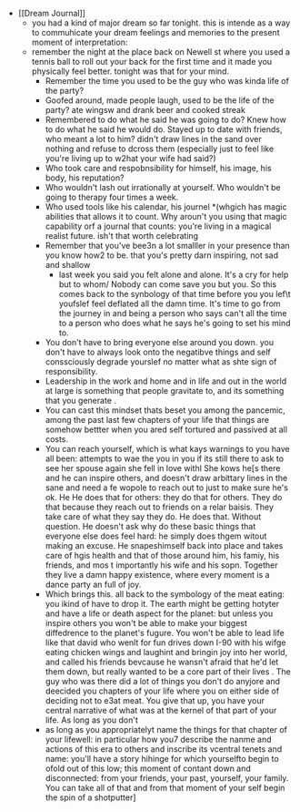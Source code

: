 - [[Dream Journal]]
	- you had a kind of major dream so far tonight. this is intende as a way to commuhicate your dream feelings and memories to the present moment of interpretation:
	- remember the night at the place back on Newell st where you used a tennis ball to roll out your back for the first time and it made you physically feel better. tonight was that for your mind.
		- Remember the time you used to be the guy who was kinda life of the party?
		- Goofed around, made people laugh, used to be the life of the party? ate wingsw and drank beer and cooked streak
		- Remembered to do what he said he was going to do? Knew how to do what he said he would do. Stayed up to date with friends, who meant a lot to him? didn't draw lines in the sand over nothing and refuse to dcross them (especially just to feel like you're living up to w2hat your wife had said?)
		- Who took care and respobnsibility for himself, his image, his body, his reputation?
		- Who wouldn't lash out irrationally at yourself. Who wouldn't be going to therapy four times a week.
		- Who used tools like his calendar, his journel *(whgich has magic abilities that allows it to count. Why aroun't you using that magic capability orf a journal that counts: you're living in a magical realist future. ish't that worth celebrating
		- Remember that you've bee3n a lot smalller in your presence than you know how2 to be. that you's pretty darn inspiring, not sad and shallow
			- last week you said you felt alone and alone. It's a cry for help but to whom/ Nobody can come save you but you. So this comes back to the synbology of that time before you you lef\t youfslef feel deflated all the damn time. It's time to go from the journey in and being a person who says can't all the time to a person who does what he says he's going to set his mind to.
		- You don't have to bring everyone else around you down. you don't have to always look onto the negatibve things and self conssciously degrade yourslef no matter what as shte sign of responsibility.
		- Leadership in the work and home and in life and out in the world at large is something that people gravitate to, and its something that you generate .
		- You can cast this mindset thats beset you among the pancemic, among the past last few chapters of your life that things are somehow bettter when you ared self tortured and passived at all costs.
		- You can reach yourself, which is what kays warnings to you have all been: attempts to wae the you in you if its still there to ask to see her spouse again she fell in love withl She kows he[s there and he can inspire others, and doesn't draw arbittary lines in the sane and need a fe wopole to reach out to just to make sure he's ok. He He does that for others: they do that for others. They do that because they reach out to friends on a relar baisis. They take care of what they say they do. He does that. Without question. He doesn't ask why do these basic things that everyone else does feel hard: he simply does thgem witout making an excuse. He snapeshimself back into place and takes care of hgis health and that of those  around him, his famiy, his friends, and mos t importantly his wife and his sopn. Together they live a damn happy existence, where every moment is a dance party an full of joy.
		- Which brings this. all back to the symbology of the meat eating: you ikind of have to drop it. The earth might be getting hotyter and have a life or death aspect for the planet: but unless you inspire others you won't be able to make your biggest diffedrence to the planet's fugure. You won't be able to lead life like that david who wenlt for fun drives down I-90 with his wifge eating chicken wings and laughint and bringin joy into her world, and called his friends bevcause he wansn't afraid that he'd let them down, but really wanted to be a core part of their lives . The guy who was there did a lot of things you don't do anyjore and deecided you  chapters of your life where you on either side of deciding not to e3at meat. You give that up, you have your central narrative of what was at the kernel of that part of your life. As long as you don't
		- as long as you appropriatelyt name the things for that chapter of your lifewell: in particular how you7 describe the nanme and actions of this era to others and inscribe its vcentral tenets and name: you'll have a story hihinge for which yourselfto begin to ofold out of this low; this moment of contant down and disconnected: from your friends, your past, yourself, your family. You can take all of that and from that moment of your self begin the spin of a shotputter]